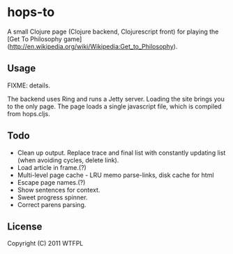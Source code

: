 # hops-to

A small Clojure page (Clojure backend, Clojurescript front) for
playing the [Get To Philosophy game]
(http://en.wikipedia.org/wiki/Wikipedia:Get_to_Philosophy).

## Usage

FIXME: details.

The backend uses Ring and runs a Jetty server. Loading the site brings
you to the only page. The page loads a single javascript file, which
is compiled from hops.cljs.

## Todo

* Clean up output. Replace trace and final list with constantly
  updating list (when avoiding cycles, delete link).
* Load article in frame.(?)
* Multi-level page cache - LRU memo parse-links, disk cache for html
* Escape page names.(?)
* Show sentences for context.
* Sweet progress spinner.
* Correct parens parsing.

## License

Copyright (C) 2011 WTFPL
